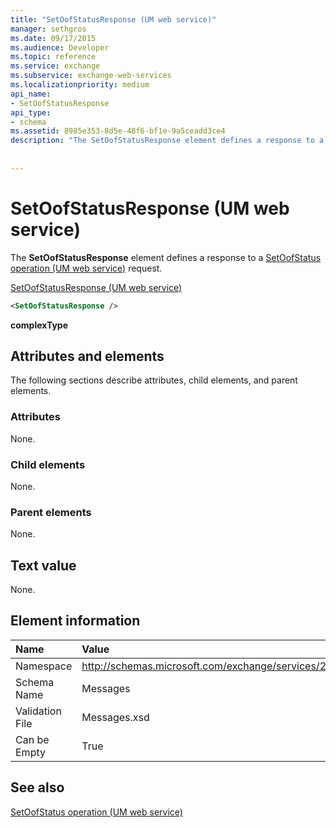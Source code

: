 ```yaml
---
title: "SetOofStatusResponse (UM web service)"
manager: sethgros
ms.date: 09/17/2015
ms.audience: Developer
ms.topic: reference
ms.service: exchange
ms.subservice: exchange-web-services
ms.localizationpriority: medium
api_name:
- SetOofStatusResponse
api_type:
- schema
ms.assetid: 8985e353-8d5e-48f6-bf1e-9a5ceadd3ce4
description: "The SetOofStatusResponse element defines a response to a SetOofStatus operation (UM web service) request."
 
 
---
```


# SetOofStatusResponse (UM web service)

The **SetOofStatusResponse** element defines a response to a [SetOofStatus operation (UM web service)](setoofstatus-operation-um-web-service.md) request. 
  
[SetOofStatusResponse (UM web service)](setoofstatusresponse-um-web-service.md)
  
```xml
<SetOofStatusResponse />
```

 **complexType**
## Attributes and elements

The following sections describe attributes, child elements, and parent elements.
  
### Attributes

None.
  
### Child elements

None.
  
### Parent elements

None.
  
## Text value

None.
  
## Element information

|**Name**|**Value**|
|:-----|:-----|
|Namespace  <br/> |http://schemas.microsoft.com/exchange/services/2006/messages  <br/> |
|Schema Name  <br/> |Messages  <br/> |
|Validation File  <br/> |Messages.xsd  <br/> |
|Can be Empty  <br/> |True  <br/> |
   
## See also



[SetOofStatus operation (UM web service)](setoofstatus-operation-um-web-service.md)

